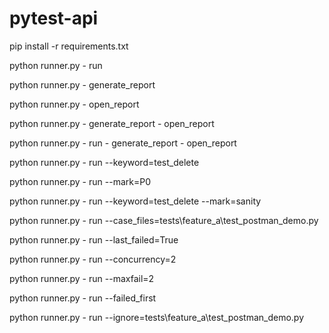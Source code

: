 # pytest-api

pip install -r requirements.txt

python runner.py - run

python runner.py - generate_report

python runner.py - open_report

python runner.py - generate_report - open_report

python runner.py - run - generate_report - open_report

python runner.py - run --keyword=test_delete

python runner.py - run --mark=P0

python runner.py - run --keyword=test_delete --mark=sanity

python runner.py - run --case_files=tests\feature_a\test_postman_demo.py

python runner.py - run --last_failed=True

python runner.py - run --concurrency=2

python runner.py - run --maxfail=2

python runner.py - run --failed_first

python runner.py - run --ignore=tests\feature_a\test_postman_demo.py